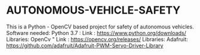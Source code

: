 # AUTONOMOUS-VEHICLE-SAFETY
This is a Python - OpenCV based project for safety of autonomous vehicles.  
Software needed: Python 3.7 : Link : https://www.python.org/downloads/
Libraries: OpenCv " Link : https://opencv.org/releases/
Libraries: Adafruit: https://github.com/adafruit/Adafruit-PWM-Servo-Driver-Library
 

